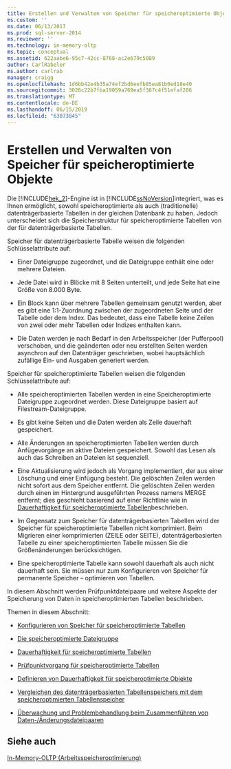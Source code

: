 ```yaml
---
title: Erstellen und Verwalten von Speicher für speicheroptimierte Objekte | Microsoft-Dokumentation
ms.custom: ''
ms.date: 06/13/2017
ms.prod: sql-server-2014
ms.reviewer: ''
ms.technology: in-memory-oltp
ms.topic: conceptual
ms.assetid: 622aabe6-95c7-42cc-8768-ac2e679c5089
author: CarlRabeler
ms.author: carlrab
manager: craigg
ms.openlocfilehash: 1d6bb42e4b35a74ef2bd6eefb85ea81b0ed18e40
ms.sourcegitcommit: 3026c22b7fba19059a769ea5f367c4f51efaf286
ms.translationtype: MT
ms.contentlocale: de-DE
ms.lasthandoff: 06/15/2019
ms.locfileid: "63073845"
---
```

# <a name="creating-and-managing-storage-for-memory-optimized-objects"></a>Erstellen und Verwalten von Speicher für speicheroptimierte Objekte
  Die [!INCLUDE[hek_2](../../includes/hek-2-md.md)]-Engine ist in [!INCLUDE[ssNoVersion](../../includes/ssnoversion-md.md)]integriert, was es Ihnen ermöglicht, sowohl speicheroptimierte als auch (traditionelle) datenträgerbasierte Tabellen in der gleichen Datenbank zu haben. Jedoch unterscheidet sich die Speicherstruktur für speicheroptimierte Tabellen von der für datenträgerbasierte Tabellen.  
  
 Speicher für datenträgerbasierte Tabelle weisen die folgenden Schlüsselattribute auf:  
  
-   Einer Dateigruppe zugeordnet, und die Dateigruppe enthält eine oder mehrere Dateien.  
  
-   Jede Datei wird in Blöcke mit 8 Seiten unterteilt, und jede Seite hat eine Größe von 8.000 Byte.  
  
-   Ein Block kann über mehrere Tabellen gemeinsam genutzt werden, aber es gibt eine 1:1-Zuordnung zwischen der zugeordneten Seite und der Tabelle oder dem Index. Das bedeutet, dass eine Tabelle keine Zeilen von zwei oder mehr Tabellen oder Indizes enthalten kann.  
  
-   Die Daten werden je nach Bedarf in den Arbeitsspeicher (der Pufferpool) verschoben, und die geänderten oder neu erstellten Seiten werden asynchron auf den Datenträger geschrieben, wobei hauptsächlich zufällige Ein- und Ausgaben generiert werden.  
  
 Speicher für speicheroptimierte Tabellen weisen die folgenden Schlüsselattribute auf:  
  
-   Alle speicheroptimierten Tabellen werden in eine Speicheroptimierte Dateigruppe zugeordnet werden. Diese Dateigruppe basiert auf Filestream-Dateigruppe.  
  
-   Es gibt keine Seiten und die Daten werden als Zeile dauerhaft gespeichert.  
  
-   Alle Änderungen an speicheroptimierten Tabellen werden durch Anfügevorgänge an aktive Dateien gespeichert. Sowohl das Lesen als auch das Schreiben an Dateien ist sequenziell.  
  
-   Eine Aktualisierung wird jedoch als Vorgang implementiert, der aus einer Löschung und einer Einfügung besteht. Die gelöschten Zeilen werden nicht sofort aus dem Speicher entfernt. Die gelöschten Zeilen werden durch einen im Hintergrund ausgeführten Prozess namens MERGE entfernt; dies geschieht basierend auf einer Richtlinie wie in [Dauerhaftigkeit für speicheroptimierte Tabellen](memory-optimized-tables.md)beschrieben.  
  
-   Im Gegensatz zum Speicher für datenträgerbasierten Tabellen wird der Speicher für speicheroptimierte Tabellen nicht komprimiert. Beim Migrieren einer komprimierten (ZEILE oder SEITE), datenträgerbasierten Tabelle zu einer speicheroptimierten Tabelle müssen Sie die Größenänderungen berücksichtigen.  
  
-   Eine speicheroptimierte Tabelle kann sowohl dauerhaft als auch nicht dauerhaft sein. Sie müssen nur zum Konfigurieren von Speicher für permanente Speicher – optimieren von Tabellen.  
  
 In diesem Abschnitt werden Prüfpunktdateipaare und weitere Aspekte der Speicherung von Daten in speicheroptimierten Tabellen beschrieben.  
  
 Themen in diesem Abschnitt:  
  
-   [Konfigurieren von Speicher für speicheroptimierte Tabellen](configuring-storage-for-memory-optimized-tables.md)  
  
-   [Die speicheroptimierte Dateigruppe](the-memory-optimized-filegroup.md)  
  
-   [Dauerhaftigkeit für speicheroptimierte Tabellen](memory-optimized-tables.md)  
  
-   [Prüfpunktvorgang für speicheroptimierte Tabellen](checkpoint-operation-for-memory-optimized-tables.md)  
  
-   [Definieren von Dauerhaftigkeit für speicheroptimierte Objekte](defining-durability-for-memory-optimized-objects.md)  
  
-   [Vergleichen des datenträgerbasierten Tabellenspeichers mit dem speicheroptimierten Tabellenspeicher](comparing-disk-based-table-storage-to-memory-optimized-table-storage.md)  
  
-   [Überwachung und Problembehandlung beim Zusammenführen von Daten-/Änderungsdateipaaren](../../database-engine/monitoring-and-troubleshooting-merge-for-data-and-delta-file-pairs.md)  
  
## <a name="see-also"></a>Siehe auch  
 [In-Memory-OLTP &#40;Arbeitsspeicheroptimierung&#41;](in-memory-oltp-in-memory-optimization.md)  
  
  
